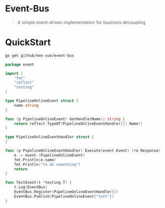 # Event-Bus

> A simple event-driven implementation for business decoupling


# QuickStart

```bash
go get github/ken-xue/event-bus
```

```go
package event

import (
	"fmt"
	"reflect"
	"testing"
)

type PipelineOnlineEvent struct {
	name string
}

func (p PipelineOnlineEvent) GetHandlerName() string {
	return reflect.TypeOf(PipelineOnlineEventHandler{}).Name()
}

type PipelineOnlineEventHandler struct {
}

func (p PipelineOnlineEventHandler) Execute(event Event) (re Response) {
	e := event.(PipelineOnlineEvent)
	fmt.Println(e.name)
	fmt.Println("to do something")
	return
}

func TestEvent(t *testing.T) {
	t.Log(EventBus)
	EventBus.Register(PipelineOnlineEventHandler{})
	EventBus.Publish(PipelineOnlineEvent{"test"})
}
```